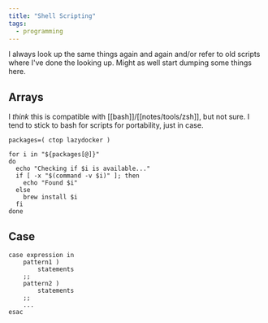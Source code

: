 ```yaml
---
title: "Shell Scripting"
tags:
  - programming
---
```


I always look up the same things again and again and/or refer to old scripts where I've done the looking up. Might as well start dumping some things here.

## Arrays

I _think_ this is compatible with [[bash]]/[[notes/tools/zsh]], but not sure. I tend to stick to bash for scripts for portability, just in case.

```shell
packages=( ctop lazydocker )

for i in "${packages[@]}"
do
  echo "Checking if $i is available..."
  if [ -x "$(command -v $i)" ]; then
    echo "Found $i"
  else
    brew install $i
  fi
done
```

## Case

```shell
case expression in
    pattern1 )
        statements 
    ;;
    pattern2 )
        statements
    ;;
    ...
esac
```